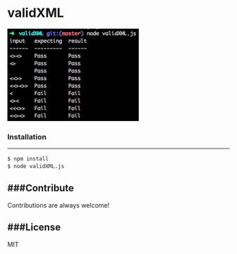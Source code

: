 # validXML
![pic](./screenshot.jpg)
### Installation
----
```sh
$ npm install
$ node validXML.js 
```


###Contribute
----

Contributions are always welcome!


###License
----

MIT